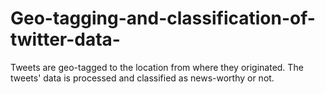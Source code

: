 # Geo-tagging-and-classification-of-twitter-data-
Tweets are geo-tagged to the location from where they originated. The tweets' data is processed and classified as news-worthy or not.
